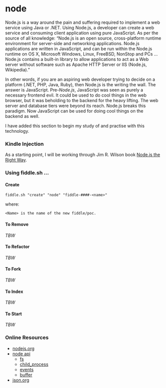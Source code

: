 node
======

Node.js is a way around the pain and suffering required to implement a web service using Java
or .NET. Using Node.js, a developer can create a web service and consuming client application
using pure JavaScript. As per the source of all knowledge:  “Node.js is an open source,
cross-platform runtime environment for server-side and networking applications. Node.js
applications are written in JavaScript, and can be run within the Node.js runtime on OS X,
Microsoft Windows, Linux, FreeBSD, NonStop and PCs … Node.js contains a built-in library
to allow applications to act as a Web server without software such as Apache HTTP Server or
IIS (Node.js, Wikipedia).”

In other words, if you are an aspiring web developer trying to decide on a platform (.NET, PHP, Java, Ruby),
then Node.js is the writing the wall.  The answer is JavaScript. Pre-_Node.js_, JavaScript was seen as purely
a necessary frontend evil.  It could be used to do cool things in the web browser, but it was beholding to
the backend for the heavy lifting.  The web server and database tiers were beyond its reach. Node.js
breaks this paradigm. Now JavaScript can be used for doing cool things on the backend as well.

I have added this section to begin my study of and practise with this technology. 


### Kindle Injection

As a starting point, I will be working through Jim R. Wilson book [Node.js the Right Way](https://pragprog.com/book/jwnode/node-js-the-right-way).


### Using fiddle.sh ...

#### Create

    fiddle.sh "create" "node" "fiddle-####-<name>"

where:

    <Name> is the name of the new fiddle/poc.


#### To Remove

_TBW_

#### To Refactor

_TBW_

#### To Fork

_TBW_

#### To Index

_TBW_

#### To Start

_TBW_


### Online Resources

*   [nodejs.org](http://nodejs.org)
*   [node api](http://nodejs.org/api)
    *   [fs](http://nodejs.org/api/fs.html)
    *   [child_process](http://nodejs.org/api/child_process.html)
    *   [events](http://nodejs.org/api/events.html)
    *   [buffer](http://nodejs.org/api/buffer.html)
*   [json.org](json.org)